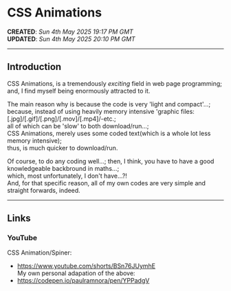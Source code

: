 # CSS Animations

**CREATED**: *Sun 4th May 2025 19:17 PM GMT*  
**UPDATED**: *Sun 4th May 2025 20:10 PM GMT*  

-----

## Introduction

CSS Animations, is a tremendously *exciting* field in web page programming;      
and, I find myself being enormously attracted to it.  

The main reason why is because the code is very 'light and compact'...;  
because, instead of using heavily memory intensive 'graphic files:  
[.jpg]/[.gif]/[.png]/[.mov]/[.mp4]/-etc.;        
all of which can be 'slow' to both download/run...;         
CSS Animations, merely uses some coded text(which is a whole lot less memory intensive);  
thus, is much quicker to download/run.      

Of course, to do any coding well...; then, I think, you have to have a good knowledgeable backbround in maths...;  
which, most unfortunately, I don't have...?!   
And, for that specific reason, all of my own codes are very simple and straight forwards, indeed.  

-----

## Links

### YouTube 

CSS Animation/Spiner:   
- https://www.youtube.com/shorts/BSn76JUymhE  
My own personal adapation of the above:    
-  https://codepen.io/paulramnora/pen/YPPadgV   
